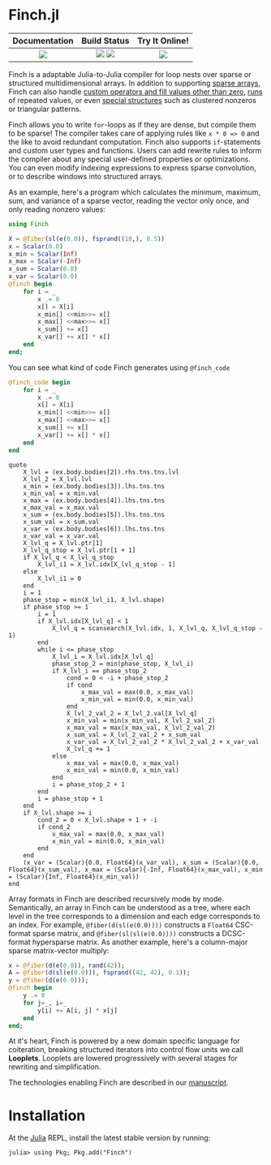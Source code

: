 # Finch.jl

[docs]:https://willow-ahrens.github.io/Finch.jl/stable
[ci]:https://github.com/willow-ahrens/Finch.jl/actions/workflows/CI.yml?query=branch%3Amain
[cov]:https://codecov.io/gh/willow-ahrens/Finch.jl
[tool]:https://mybinder.org/v2/gh/willow-ahrens/Finch.jl/gh-pages?labpath=dev%2Finteractive.ipynb

[docs_ico]:https://img.shields.io/badge/docs-stable-blue.svg
[ci_ico]:https://github.com/willow-ahrens/Finch.jl/actions/workflows/CI.yml/badge.svg?branch=main
[cov_ico]:https://codecov.io/gh/willow-ahrens/Finch.jl/branch/main/graph/badge.svg
[tool_ico]:https://mybinder.org/badge_logo.svg

| **Documentation**     | **Build Status**                      | **Try It Online!**       |
|:---------------------:|:-------------------------------------:|:---------------------:|
| [![][docs_ico]][docs] | [![][ci_ico]][ci] [![][cov_ico]][cov] | [![][tool_ico]][tool] |

Finch is a adaptable Julia-to-Julia compiler for loop nests over sparse or structured
multidimensional arrays. In addition to supporting [sparse
arrays](https://en.wikipedia.org/wiki/Sparse_matrix), Finch can also handle
[custom operators and fill values other than zero](https://en.wikipedia.org/wiki/GraphBLAS),
[runs](https://en.wikipedia.org/wiki/Run-length_encoding) of repeated values, or
even [special
structures](https://en.wikipedia.org/wiki/Sparse_matrix#Special_structure) such
as clustered nonzeros or triangular patterns.

Finch allows you to write `for`-loops as if they are dense, but compile them to be
sparse! The compiler takes care of applying rules like `x * 0 => 0` and the like
to avoid redundant computation.  Finch also supports `if`-statements and custom
user types and functions.  Users can add rewrite rules to inform the compiler
about any special user-defined properties or optimizations.  You can even modify
indexing expressions to express sparse convolution, or to describe windows into
structured arrays.

As an example, here's a program which calculates the minimum, maximum, sum, and
variance of a sparse vector, reading the vector only once, and only reading
nonzero values:

````julia
using Finch

X = @fiber(sl(e(0.0)), fsprand((10,), 0.5))
x = Scalar(0.0)
x_min = Scalar(Inf)
x_max = Scalar(-Inf)
x_sum = Scalar(0.0)
x_var = Scalar(0.0)
@finch begin
    for i = _
        x .= 0
        x[] = X[i]
        x_min[] <<min>>= x[]
        x_max[] <<max>>= x[]
        x_sum[] += x[]
        x_var[] += x[] * x[]
    end
end;
````

You can see what kind of code Finch generates using `@finch_code`

````julia
@finch_code begin
    for i = _
        x .= 0
        x[] = X[i]
        x_min[] <<min>>= x[]
        x_max[] <<max>>= x[]
        x_sum[] += x[]
        x_var[] += x[] * x[]
    end
end
````

````
quote
    X_lvl = (ex.body.bodies[2]).rhs.tns.tns.lvl
    X_lvl_2 = X_lvl.lvl
    x_min = (ex.body.bodies[3]).lhs.tns.tns
    x_min_val = x_min.val
    x_max = (ex.body.bodies[4]).lhs.tns.tns
    x_max_val = x_max.val
    x_sum = (ex.body.bodies[5]).lhs.tns.tns
    x_sum_val = x_sum.val
    x_var = (ex.body.bodies[6]).lhs.tns.tns
    x_var_val = x_var.val
    X_lvl_q = X_lvl.ptr[1]
    X_lvl_q_stop = X_lvl.ptr[1 + 1]
    if X_lvl_q < X_lvl_q_stop
        X_lvl_i1 = X_lvl.idx[X_lvl_q_stop - 1]
    else
        X_lvl_i1 = 0
    end
    i = 1
    phase_stop = min(X_lvl_i1, X_lvl.shape)
    if phase_stop >= 1
        i = 1
        if X_lvl.idx[X_lvl_q] < 1
            X_lvl_q = scansearch(X_lvl.idx, 1, X_lvl_q, X_lvl_q_stop - 1)
        end
        while i <= phase_stop
            X_lvl_i = X_lvl.idx[X_lvl_q]
            phase_stop_2 = min(phase_stop, X_lvl_i)
            if X_lvl_i == phase_stop_2
                cond = 0 < -i + phase_stop_2
                if cond
                    x_max_val = max(0.0, x_max_val)
                    x_min_val = min(0.0, x_min_val)
                end
                X_lvl_2_val_2 = X_lvl_2.val[X_lvl_q]
                x_min_val = min(x_min_val, X_lvl_2_val_2)
                x_max_val = max(x_max_val, X_lvl_2_val_2)
                x_sum_val = X_lvl_2_val_2 + x_sum_val
                x_var_val = X_lvl_2_val_2 * X_lvl_2_val_2 + x_var_val
                X_lvl_q += 1
            else
                x_max_val = max(0.0, x_max_val)
                x_min_val = min(0.0, x_min_val)
            end
            i = phase_stop_2 + 1
        end
        i = phase_stop + 1
    end
    if X_lvl.shape >= i
        cond_2 = 0 < X_lvl.shape + 1 + -i
        if cond_2
            x_max_val = max(0.0, x_max_val)
            x_min_val = min(0.0, x_min_val)
        end
    end
    (x_var = (Scalar){0.0, Float64}(x_var_val), x_sum = (Scalar){0.0, Float64}(x_sum_val), x_max = (Scalar){-Inf, Float64}(x_max_val), x_min = (Scalar){Inf, Float64}(x_min_val))
end
````

Array formats in Finch are described recursively mode by mode.  Semantically, an
array in Finch can be understood as a tree, where each level in the tree
corresponds to a dimension and each edge corresponds to an index. For example,
`@fiber(d(sl(e(0.0))))` constructs a `Float64` CSC-format sparse matrix, and
`@fiber(sl(sl(e(0.0))))` constructs a DCSC-format hypersparse matrix. As another
example, here's a column-major sparse matrix-vector multiply:

````julia
x = @fiber(d(e(0.0)), rand(42));
A = @fiber(d(sl(e(0.0))), fsprand((42, 42), 0.1));
y = @fiber(d(e(0.0)));
@finch begin
    y .= 0
    for j=_, i=_
        y[i] += A[i, j] * x[j]
    end
end;
````

At it's heart, Finch is powered by a new domain specific language for
coiteration, breaking structured iterators into control flow units we call
**Looplets**. Looplets are lowered progressively with
several stages for rewriting and simplification.

The technologies enabling Finch are described in our [manuscript](doi.org/10.1145/3579990.3580020).

# Installation

At the [Julia](https://julialang.org/downloads/) REPL, install the latest stable version by running:

```julia-repl
julia> using Pkg; Pkg.add("Finch")
```

